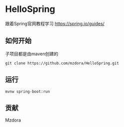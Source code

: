 # HelloSpring
跟着Spring官网教程学习 https://spring.io/guides/

## 如何开始
子项目都是由maven创建的
```
git clone https://github.com/mzdora/HelloSpring.git
```
## 运行
```
mvnw spring-boot:run
```

## 贡献
Mzdora
